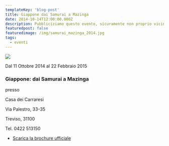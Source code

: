 ```yaml
---
templateKey: 'blog-post'
title: Giappone dai Samurai a Mazinga
date: 2014-10-14T12:00:00.000Z
description: Pubbliciziamo questo evento, sicuramente non proprio vicino, ma estremamente interessante
featuredpost: false
featuredimage: /img/samurai_mazinga_2014.jpg
tags:
  - eventi
---
```



![](/img/samurai_mazinga_2014.jpg)


Dal 11 Ottobre 2014 al 22 Febbraio 2015 

### Giappone: dai Samurai a Mazinga 

presso 

Casa dei Carraresi 

Via Palestro, 33-35 

Treviso, 31100 

Tel. 0422 513150 

- [Scarica la brochure ufficiale](/pdf/Giappone_samurai_mazinga_2014.pdf)